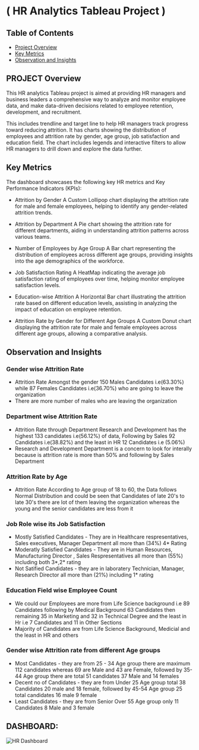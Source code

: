 # ( HR Analytics Tableau Project )

## Table of Contents
* [Project Overview](#PROJECT-Overview)
* [Key Metrics](#Key-Metrics)
* [Observation and Insights](#Observation-and-Insights)


## PROJECT Overview

This HR analytics Tableau project is aimed at providing HR managers and business leaders a comprehensive way to analyze and monitor employee data, and make data-driven decisions related to employee retention, development, and recruitment.

This includes trendline and target line to help HR managers track progress toward reducing attrition. It has charts showing the distribution of employees and attrition rate by gender, age group, job satisfaction and education field. The chart includes legends and interactive filters to allow HR managers to drill down and explore the data further.

    
## Key Metrics
The dashboard showcases the following key HR metrics and Key Performance Indicators (KPIs):

* Attrition by Gender
A Custom Lollipop chart displaying the attrition rate for male and female employees, helping to identify any gender-related attrition trends.

* Attrition by Department
A Pie chart showing the attrition rate for different departments, aiding in understanding attrition patterns across various teams.

* Number of Employees by Age Group
A Bar chart representing the distribution of employees across different age groups, providing insights into the age demographics of the workforce.

* Job Satisfaction Rating
A HeatMap indicating the average job satisfaction rating of employees over time, helping monitor employee satisfaction levels.

* Education-wise Attrition
A Horizontal Bar chart illustrating the attrition rate based on different education levels, assisting in analyzing the impact of education on employee retention.

* Attrition Rate by Gender for Different Age Groups
A Custom Donut chart displaying the attrition rate for male and female employees across different age groups, allowing a comparative analysis.


## Observation and Insights

### Gender wise Attrition Rate
- Attrition Rate Amongst the gender 150 Males Candidates i.e(63.30%) while 87 Females Candidates i.e(36.70%) who are going to leave the organization
- There are more number of males who are leaving the organization

### Department wise Attrition Rate
- Attrition Rate through Department Research and Development has the highest 133 candidates i.e(56.12%) of data, Following by Sales 92 Candidates i.e(38.82%) and the least in HR 12 Candidates i.e (5.06%)
- Research and Development Department is a concern to look for interally because is attrition rate is more than 50% and following by Sales Department

### Attrition Rate by Age
- Attrition Rate According to Age group of 18 to 60, the Data follows Normal Distribution and could be seen that Candidates of late 20's to late 30's there are lot of them leaving the organization whereas the young and the senior candidates are less from it

### Job Role wise its Job Satisfaction 
- Mostly Satisfied Candidates - They are in Healthcare respresentatives, Sales executives, Manager Department all more than (34%) 4* Rating
- Moderatly Satisfied Candidates - They are in Human Resources, Manufacturing Director , Sales Respresentatives all more than (55%) including both 3*,2* rating
- Not Satified Candidates - they are in laboratery Technician, Manager, Research Director all more than (21%) including 1* rating

### Education Field wise Employee Count
- We could our Employees are more from Life Science background i.e 89 Candidates following by Medical Background 63 Candidates then remaining 35 in Marketing and 32 in Technical Degree and the least in Hr i.e 7 Candidates and 11 in Other Sections
- Majority of Candidates are from Life Science Background, Medicial and the least in HR and others

### Gender wise Attrition rate from different Age groups 
- Most Candidates - they are from 25 - 34  Age group there are maximum 112 candidates whereas 69 are Male and 43 are Female, followed by 35-44 Age group there are total 51 candidates 37 Male and 14 females
- Decent no of Candidates - they are from Under 25 Age group total 38 Candidates 20 male and 18 female, followed by 45-54 Age group 25 total candidates 16 male 9 female
- Least Candidates - they are from Senior Over 55 Age group only 11 Candidates 8 Male and 3 female


## DASHBOARD:

![HR Dashboard ](https://github.com/Meetpanchal58/Tableau-Project/blob/main/HR_Dashboard.png)
